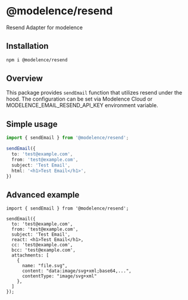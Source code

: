 # @modelence/resend

Resend Adapter for modelence

## Installation

```bash
npm i @modelence/resend
```

## Overview

This package provides `sendEmail` function that utilizes resend under the hood. The configuration can be set via Modelence Cloud or MODELENCE_EMAIL_RESEND_API_KEY environment variable.

## Simple usage

```ts
import { sendEmail } from '@modelence/resend';

sendEmail({
  to: 'test@example.com',
  from: 'test@example.com',
  subject: 'Test Email',
  html: '<h1>Test Email</h1>',
})
```

## Advanced example

```tsx
import { sendEmail } from '@modelence/resend';

sendEmail({
  to: 'test@example.com',
  from: 'test@example.com',
  subject: 'Test Email',
  react: <h1>Test Email</h1>,
  cc: 'test@example.com',
  bcc: 'test@example.com',
  attachments: [
    {
      name: "file.svg",
      content: "data:image/svg+xml;base64,...",
      contentType: "image/svg+xml"
    },
  ]
});
```